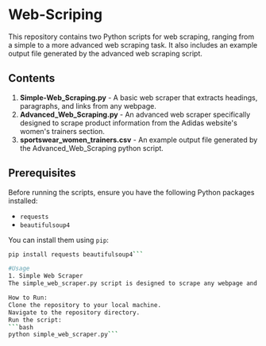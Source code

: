 # Web-Scriping
This repository contains two Python scripts for web scraping, ranging from a simple to a more advanced web scraping task. It also includes an example output file generated by the advanced web scraping script.

## Contents

1. **Simple-Web_Scraping.py** - A basic web scraper that extracts headings, paragraphs, and links from any webpage.
2. **Advanced_Web_Scraping.py** - An advanced web scraper specifically designed to scrape product information from the Adidas website's women's trainers section.
3. **sportswear_women_trainers.csv** - An example output file generated by the Advanced_Web_Scraping python script.

## Prerequisites

Before running the scripts, ensure you have the following Python packages installed:

- `requests`
- `beautifulsoup4`

You can install them using `pip`:

```bash
pip install requests beautifulsoup4```

#Usage
1. Simple Web Scraper
The simple_web_scraper.py script is designed to scrape any webpage and extract the headings, paragraphs, and links present on the page.

How to Run:
Clone the repository to your local machine.
Navigate to the repository directory.
Run the script:
```bash
python simple_web_scraper.py```
